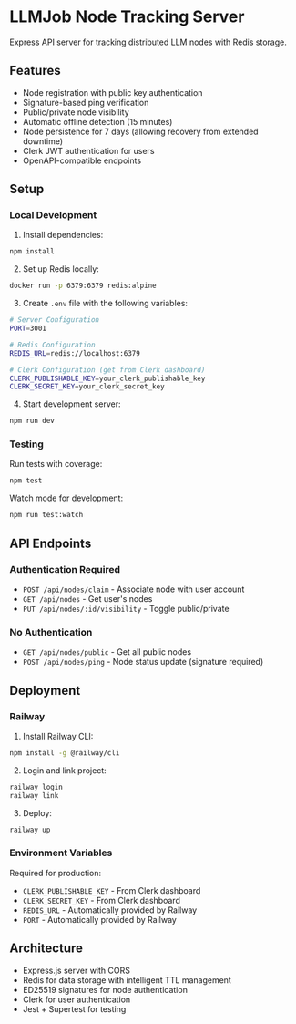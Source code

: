 # LLMJob Node Tracking Server

Express API server for tracking distributed LLM nodes with Redis storage.

## Features

- Node registration with public key authentication
- Signature-based ping verification  
- Public/private node visibility
- Automatic offline detection (15 minutes)
- Node persistence for 7 days (allowing recovery from extended downtime)
- Clerk JWT authentication for users
- OpenAPI-compatible endpoints

## Setup

### Local Development

1. Install dependencies:
```bash
npm install
```

2. Set up Redis locally:
```bash
docker run -p 6379:6379 redis:alpine
```

3. Create `.env` file with the following variables:
```bash
# Server Configuration
PORT=3001

# Redis Configuration
REDIS_URL=redis://localhost:6379

# Clerk Configuration (get from Clerk dashboard)
CLERK_PUBLISHABLE_KEY=your_clerk_publishable_key
CLERK_SECRET_KEY=your_clerk_secret_key
```

4. Start development server:
```bash
npm run dev
```

### Testing

Run tests with coverage:
```bash
npm test
```

Watch mode for development:
```bash
npm run test:watch
```

## API Endpoints

### Authentication Required

- `POST /api/nodes/claim` - Associate node with user account
- `GET /api/nodes` - Get user's nodes
- `PUT /api/nodes/:id/visibility` - Toggle public/private

### No Authentication

- `GET /api/nodes/public` - Get all public nodes
- `POST /api/nodes/ping` - Node status update (signature required)

## Deployment

### Railway

1. Install Railway CLI:
```bash
npm install -g @railway/cli
```

2. Login and link project:
```bash
railway login
railway link
```

3. Deploy:
```bash
railway up
```

### Environment Variables

Required for production:

- `CLERK_PUBLISHABLE_KEY` - From Clerk dashboard
- `CLERK_SECRET_KEY` - From Clerk dashboard  
- `REDIS_URL` - Automatically provided by Railway
- `PORT` - Automatically provided by Railway

## Architecture

- Express.js server with CORS
- Redis for data storage with intelligent TTL management
- ED25519 signatures for node authentication
- Clerk for user authentication
- Jest + Supertest for testing